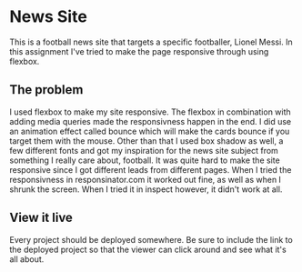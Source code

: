 # News Site

This is a football news site that targets a specific footballer, Lionel Messi. 
In this assignment I've tried to make the page responsive through using flexbox.


## The problem

I used flexbox to make my site responsive. The flexbox in combination with adding media queries made the responsivness happen in the end. I did use an animation effect called bounce which will make the cards bounce if you target them with the mouse. Other than that I used box shadow as well, a few different fonts and got my inspiration for the news site subject from something I really care about, football. It was quite hard to make the site responsive since I got different leads from different pages. When I tried the responsivness in responsinator.com it worked out fine, as well as when I shrunk the screen. When I tried it in inspect however, it didn't work at all.

## View it live
Every project should be deployed somewhere. Be sure to include the link to the deployed project so that the viewer can click around and see what it's all about.
